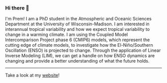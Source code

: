 ### Hi there 👋

I'm Prem! I am a PhD student in the  Atmospheric and Oceanic Sciences Department at the University of Wisconsin-Madison. I am interested in interannual tropical variability and how we expect tropical variability to change in a warming climate. I am using the Coupled Model Intercomparison Project phase 6 (CMIP6) models, which represent the cutting edge of climate models, to investigate how the El-Niño/Southern Oscillation (ENSO) is projected to change. Through the application of Linear Inverse Modeling (LIM), we can get a handle on how ENSO dynamics are changing and provide a better understanding of what the future holds.

----------------

Take a look at my [website](https://prao3.github.io/)!

<!--
**prao3/prao3** is a ✨ _special_ ✨ repository because its `README.md` (this file) appears on your GitHub profile.

Here are some ideas to get you started:

- 🔭 I’m currently working on ...
- 🌱 I’m currently learning ...
- 👯 I’m looking to collaborate on ...
- 🤔 I’m looking for help with ...
- 💬 Ask me about ...
- 📫 How to reach me: ...
- 😄 Pronouns: ...
- ⚡ Fun fact: ...
-->
